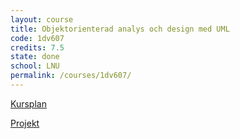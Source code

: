 ```yaml
---
layout: course
title: Objektorienterad analys och design med UML
code: 1dv607
credits: 7.5
state: done
school: LNU
permalink: /courses/1dv607/
---
```


[Kursplan](/files/courseplan/1dv607.pdf)

[Projekt]()